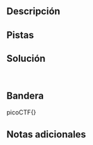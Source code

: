 
## Descripción



## Pistas



## Solución

```python()


```

## Bandera

picoCTF{}

## Notas adicionales
